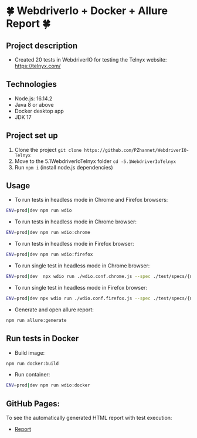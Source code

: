 # :four_leaf_clover: **WebdriverIo + Docker + Allure Report** :four_leaf_clover:
## Project description
- Created 20 tests in WebdriverIO for testing the Telnyx website: https://telnyx.com/

## Technologies
- Node.js: 16.14.2
- Java 8 or above
- Docker desktop app
- JDK 17

## Project set up
1. Clone the project `git clone https://github.com/PZhannet/WebdriverIO-Telnyx`
2. Move to the 5.1WebdriverIoTelnyx folder `cd -5.1WebdriverIoTelnyx`
3. Run `npm i` (install node.js dependencies)

## Usage
- To run tests in headless mode in Chrome and Firefox browsers:  
```sh
ENV=prod|dev npm run wdio  
```
- To run tests in headless mode in Chrome browser:  
```sh
ENV=prod|dev npm run wdio:chrome  
```
- To run tests in headless mode in Firefox browser:  
```sh
ENV=prod|dev npm run wdio:firefox  
```
- To run single test in headless mode in Chrome browser:  
```sh
ENV=prod|dev  npx wdio run ./wdio.conf.chrome.js --spec ./test/specs/{name}.e2e.js  
```
- To run single test in headless mode in Firefox browser:  
```sh
ENV=prod|dev npx wdio run ./wdio.conf.firefox.js --spec ./test/specs/{name}.e2e.js  
```
- Generate and open allure report:  
```sh
npm run allure:generate  
```

## Run tests in Docker
- Build image:  
```sh
npm run docker:build  
```
- Run container:  
```sh
ENV=prod|dev npm run wdio:docker  
```
## GitHub Pages:

To see the automatically generated HTML report with test execution:
- <a href="https://pzhannet.github.io/WebdriverIO-Telnyx/"> Report </a>


